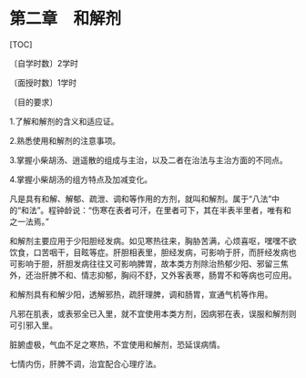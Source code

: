 # 第二章　和解剂

[TOC]

〔自学时数〕2学时

〔面授时数〕1学时

〔目的要求〕

1.了解和解剂的含义和适应证。

2.熟悉使用和解剂的注意事项。

3.掌握小柴胡汤、逍遥散的组成与主治，以及二者在治法与主治方面的不同点。

4.掌握小柴胡汤的组方特点及加减变化。

凡是具有和解、解郁、疏泄、调和等作用的方剂，就叫和解剂。属于“八法”中的“和法”。程钟龄说：“伤寒在表者可汗，在里者可下，其在半表半里者，唯有和之一法焉。”

和解剂主要应用于少阳胆经发病。如见寒热往来，胸胁苦满，心烦喜呕，嘿嘿不欲饮食，口苦咽干，目眩等症。肝胆相表里，胆经发病，可影响于肝，而肝经发病也可影响于胆，肝胆发病往往又可影响脾胃，故本类方剂除治热郁少阳、邪留三焦外，还治肝脾不和、情志抑郁，胸闷不舒，又外客表寒，肠胃不和等病也可应用。

和解剂具有和解少阳，透解邪热，疏肝理脾，调和肠胃，宣通气机等作用。

凡邪在肌表，或表邪全已入里，就不宜使用本类方剂，因病邪在表，误服和解剂则可引邪入里。

脏腑虚极，气血不足之寒热，不宜使用和解剂，恐延误病情。

七情内伤，肝脾不调，治宜配合心理疗法。
